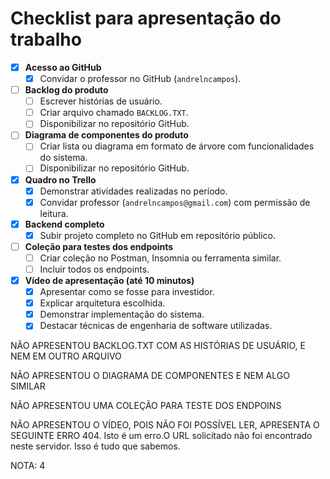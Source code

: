 # Checklist para apresentação do trabalho

- [X] **Acesso ao GitHub**  
  - [X] Convidar o professor no GitHub (`andrelncampos`).

- [ ] **Backlog do produto**  
  - [ ] Escrever histórias de usuário.
  - [ ] Criar arquivo chamado `BACKLOG.TXT`.
  - [ ] Disponibilizar no repositório GitHub.

- [ ] **Diagrama de componentes do produto**  
  - [ ] Criar lista ou diagrama em formato de árvore com funcionalidades do sistema.
  - [ ] Disponibilizar no repositório GitHub.

- [X] **Quadro no Trello**  
  - [X] Demonstrar atividades realizadas no período.
  - [X] Convidar professor (`andrelncampos@gmail.com`) com permissão de leitura.

- [X] **Backend completo**  
  - [X] Subir projeto completo no GitHub em repositório público.

- [ ] **Coleção para testes dos endpoints**  
  - [ ] Criar coleção no Postman, Insomnia ou ferramenta similar.
  - [ ] Incluir todos os endpoints.

- [X] **Vídeo de apresentação (até 10 minutos)**  
  - [X] Apresentar como se fosse para investidor.
  - [X] Explicar arquitetura escolhida.
  - [X] Demonstrar implementação do sistema.
  - [X] Destacar técnicas de engenharia de software utilizadas.

NÃO APRESENTOU BACKLOG.TXT COM AS HISTÓRIAS DE USUÁRIO, E NEM EM OUTRO ARQUIVO

NÃO APRESENTOU O DIAGRAMA DE COMPONENTES E NEM ALGO SIMILAR

NÃO APRESENTOU UMA COLEÇÃO PARA TESTE DOS ENDPOINS

NÃO APRESENTOU O VÍDEO, POIS NÃO FOI POSSÍVEL LER, APRESENTA O SEGUINTE ERRO
    404. Isto é um erro.O URL solicitado não foi encontrado neste servidor. Isso é tudo que sabemos.

NOTA: 4